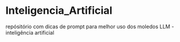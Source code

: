 # Inteligencia_Artificial
repósitório com dicas de prompt para melhor uso dos moledos LLM - inteligência artificial
